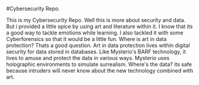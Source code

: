 #Cybersecurity Repo.

This is my Cybersecurity Repo.
Well this is more about security and data.
But i provided a little spice by using art and literature within it.
I know that its a good way to tackle emotions while learning.
I also tackled it with some Cyberforensics so that it would be a little fun.
Where is art in data protection?
Thats a good question.
Art in data protection lives within digital security for data stored in databases.
Like Mysterio's BARF technology, it lives to amuse and protect the data in various ways.
Mysterio uses holographic environments to simulate surrealism.
Where's the data?
its safe because intruders will never know about the new technology combined with art.
